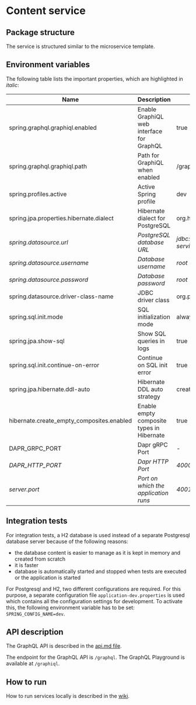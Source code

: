 # Content service

## Package structure

The service is structured similar to the microservice template.

## Environment variables
The following table lists the important properties, which are highlighted in *italic*:

| Name                                      | Description                               | Value in Dev Environment                           | Value in Prod Environment                                              |
|-------------------------------------------|-------------------------------------------|----------------------------------------------------|------------------------------------------------------------------------|
| spring.graphql.graphiql.enabled           | Enable GraphiQL web interface for GraphQL | true                                               | true                                                                   |
| spring.graphql.graphiql.path              | Path for GraphiQL when enabled            | /graphiql                                          | /graphiql                                                              |
| spring.profiles.active                    | Active Spring profile                     | dev                                                | prod                                                                   |
| spring.jpa.properties.hibernate.dialect   | Hibernate dialect for PostgreSQL          | org.hibernate.dialect.PostgreSQLDialect**          | org.hibernate.dialect.PostgreSQLDialect                                |
| *spring.datasource.url*                   | *PostgreSQL database URL*                 | *jdbc:postgresql://localhost:4032/content-service* | *jdbc:postgresql://content-service-db-postgresql:5432/content-service* |
| *spring.datasource.username*              | *Database username*                       | *root*                                             | *gits*                                                                 |
| *spring.datasource.password*              | *Database password*                       | *root*                                             | *secret*                                                               |
| spring.datasource.driver-class-name       | JDBC driver class                         | org.postgresql.Driver                              | org.postgresql.Driver                                                  |
| spring.sql.init.mode                      | SQL initialization mode                   | always                                             | always                                                                 |
| spring.jpa.show-sql                       | Show SQL queries in logs                  | true                                               | true                                                                   |
| spring.sql.init.continue-on-error         | Continue on SQL init error                | true                                               | true                                                                   |
| spring.jpa.hibernate.ddl-auto             | Hibernate DDL auto strategy               | create                                             | update                                                                 |
| hibernate.create_empty_composites.enabled | Enable empty composite types in Hibernate | true                                               | true                                                                   |
| DAPR_GRPC_PORT                            | Dapr gRPC Port                            | -                                                  | 50001                                                                  |
| *DAPR_HTTP_PORT*                          | *Dapr HTTP Port*                          | *4000*                                             | *3500*                                                                 |
| *server.port*                             | *Port on which the application runs*      | *4001*                                             | *4001*                                                                 |
## Integration tests

For integration tests, a H2 database is used instead of a separate Postgresql database server because of the following
reasons:

- the database content is easier to manage as it is kept in memory and created from scratch
- it is faster
- database is automatically started and stopped when tests are executed or the application is started

For Postgresql and H2, two different configurations are required.
For this purpose, a separate configuration file `application-dev.properties` is used which contains all the configuration
settings for development. To activate this, the following environment variable has to be set: `SPRING_CONFIG_NAME=dev`.

## API description

The GraphQL API is described in the [api.md file](api.md).

The endpoint for the GraphQL API is `/graphql`. The GraphQL Playground is available at `/graphiql`.

## How to run

How to run services locally is described in
the [wiki](https://gits-enpro.readthedocs.io/en/latest/dev-manuals/backend/get-started.html).

